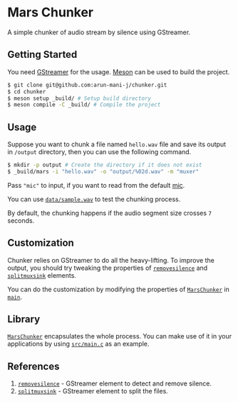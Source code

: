# Mars Chunker
A simple chunker of audio stream by silence using GStreamer.

## Getting Started
You need [GStreamer](https://gstreamer.freedesktop.org/documentation/index.html)
for the usage. [Meson](https://mesonbuild.com/) can be used to build the
project.

``` sh
$ git clone git@github.com:arun-mani-j/chunker.git
$ cd chunker
$ meson setup _build/ # Setup build directory
$ meson compile -C _build/ # Compile the project
```

## Usage
Suppose you want to chunk a file named `hello.wav` file and save its
output in `/output` directory, then you can use the following command.

``` sh
$ mkdir -p output # Create the directory if it does not exist
$ _build/mars -i "hello.wav" -o "output/%02d.wav" -m "muxer"
```

Pass `"mic"` to input, if you want to read from the default [mic](https://gstreamer.freedesktop.org/documentation/pulseaudio/pulsesrc.html?gi-language=c).

You can use [`data/sample.wav`](data/sample.wav) to test the chunking process.

By default, the chunking happens if the audio segment size crosses `7` seconds.

## Customization
Chunker relies on GStreamer to do all the heavy-lifting. To improve the output,
you should try tweaking the properties of
[`removesilence`](https://gstreamer.freedesktop.org/documentation/removesilence/index.html?gi-language=c)
and
[`splitmuxsink`](https://gstreamer.freedesktop.org/documentation/multifile/splitmuxsink.html?gi-language=c)
elements.

You can do the customization by modifying the properties of
[`MarsChunker`](/src/chunker.c) in [`main`](/src/main.c).

## Library
[`MarsChunker`](/src/chunker.c) encapsulates the whole process. You can make use
of it in your applications by using [`src/main.c`](/src/main.c) as an example.

## References
1. [`removesilence`](https://gstreamer.freedesktop.org/documentation/removesilence/index.html?gi-language=c) - GStreamer element to detect and remove silence.
2. [`splitmuxsink`](https://gstreamer.freedesktop.org/documentation/multifile/splitmuxsink.html?gi-language=c) - GStreamer element to split the files. 
